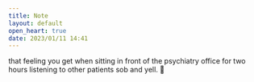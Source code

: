 ```yaml
---
title: Note
layout: default
open_heart: true
date: 2023/01/11 14:41
---
```


that feeling you get when sitting in front of the psychiatry office for two hours listening to other patients sob and yell. 🫥
